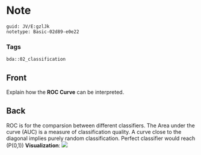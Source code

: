 # Note
```
guid: JV/E:gzlJk
notetype: Basic-02d89-e0e22
```

### Tags
```
bda::02_classification
```

## Front
Explain how the <b>ROC Curve</b> can be interpreted.

## Back
ROC is for the comparsion between different classifiers. The Area
under the curve (AUC) is a measure of classification quality. A
curve close to the diagonal implies purely random classification.
Perfect classifier would reach \(P(0,1)\) <b>Visualization</b>:
<img src="paste-c5f622c00f1e20db1265bef4620af4a5985de7b0.jpg">
